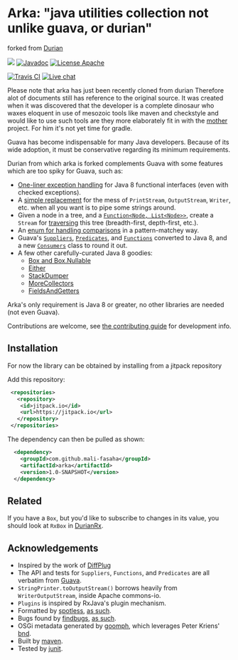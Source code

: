 # Arka: "java utilities collection not unlike guava, or durian"
forked from [Durian](https://github.com/diffplug/durian)

<!---freshmark shields
output = [
	link(shield('Latest version', 'latest', '{{stable}}', 'blue'), 'https://github.com/{{org}}/{{name}}/releases/latest'),
	link(shield('Javadoc', 'javadoc', 'OK', 'blue'), 'https://{{org}}.github.io/{{name}}/javadoc/{{stable}}/'),
	link(shield('License Apache', 'license', 'Apache', 'blue'), 'https://tldrlegal.com/license/apache-license-2.0-(apache-2.0)'),
	'',
	link(image('Travis CI', 'https://travis-ci.org/{{org}}/{{name}}.svg?branch=master'), 'https://travis-ci.org/{{org}}/{{name}}'),
	link(shield('Live chat', 'gitter', 'live chat', 'brightgreen'), 'https://gitter.im/mali-fasaha/arka')
	].join('\n');
-->
[![](https://jitpack.io/v/mali-fasaha/arka.svg)](https://jitpack.io/#mali-fasaha/arka)
[![Javadoc](https://img.shields.io/badge/javadoc-OK-blue.svg)](https://diffplug.github.io/durian/javadoc/3.4.0/)
[![License Apache](https://img.shields.io/badge/license-Apache-blue.svg)](https://tldrlegal.com/license/apache-license-2.0-(apache-2.0))

[![Travis CI](https://travis-ci.org/diffplug/durian.svg?branch=master)](https://travis-ci.org/diffplug/durian)
[![Live chat](https://img.shields.io/badge/gitter-live_chat-brightgreen.svg)](https://gitter.im/diffplug/durian)
<!---freshmark /shields -->

Please note that arka has just been recently cloned from durian
Therefore alot of documents still has reference to the original source.
It was created when it was discovered that the developer is a complete
dinosaur who waxes eloquent in use of mesozoic tools like maven and
checkstyle and would like to use such tools are they more elaborately
fit in with the [mother](https://github.com/mali-fasaha/fassets)
project. For him it's not yet time for gradle.

Guava has become indispensable for many Java developers.  Because of its wide adoption, it must be conservative regarding its minimum requirements.

<!---freshmark javadoc
output = prefixDelimiterReplace(input, 'https://{{org}}.github.io/{{name}}/javadoc/', '/', stable);
-->
Durian from which arka is forked complements Guava with some features which are too spiky for Guava, such as:
* [One-liner exception handling](test/org/mali/fasaha/utils/ErrorsExample.java?ts=4) for Java 8 functional interfaces (even with checked exceptions).
* A [simple replacement](https://diffplug.github.io/durian/javadoc/3.4.0/com/diffplug/common/base/StringPrinter.html) for the mess of `PrintStream`, `OutputStream`, `Writer`, etc. when all you want is to pipe some strings around.
* Given a node in a tree, and a [`Function<Node, List<Node>>`](https://diffplug.github.io/durian/javadoc/3.4.0/com/diffplug/common/base/TreeDef.html), create a `Stream` for [traversing](test/com/diffplug/common/base/TreeStreamTest.java?ts=4) this tree (breadth-first, depth-first, etc.).
* An [enum for handling comparisons](https://diffplug.github.io/durian/javadoc/3.4.0/com/diffplug/common/base/Comparison.html) in a pattern-matchey way.
* Guava's [`Suppliers`](https://diffplug.github.io/durian/javadoc/3.4.0/com/diffplug/common/base/Suppliers.html),
[`Predicates`](https://diffplug.github.io/durian/javadoc/3.4.0/com/diffplug/common/base/Predicates.html),
and [`Functions`](https://diffplug.github.io/durian/javadoc/3.4.0/com/diffplug/common/base/Functions.html) converted to Java 8,
and a new [`Consumers`](https://diffplug.github.io/durian/javadoc/3.4.0/com/diffplug/common/base/Consumers.html) class to round it out.
* A few other carefully-curated Java 8 goodies:
	+ [Box and Box.Nullable](src/org/mali/fasaha/utils/Box.java?ts=4)
	+ [Either](https://diffplug.github.io/durian/javadoc/3.4.0/com/diffplug/common/base/Either.html)
	+ [StackDumper](https://diffplug.github.io/durian/javadoc/3.4.0/com/diffplug/common/base/StackDumper.html)
	+ [MoreCollectors](https://diffplug.github.io/durian/javadoc/3.4.0/com/diffplug/common/base/MoreCollectors.html)
	+ [FieldsAndGetters](https://diffplug.github.io/durian/javadoc/3.4.0/com/diffplug/common/base/FieldsAndGetters.html)

<!---freshmark /javadoc -->

Arka's only requirement is Java 8 or greater, no other libraries are needed (not even Guava).

Contributions are welcome, see [the contributing guide](CONTRIBUTING.md) for development info.

## Installation
For now the library can be obtained by installing from a jitpack repository

Add this repository:

```xml
 <repositories>
   <repository>
    <id>jitpack.io</id>
    <url>https://jitpack.io</url>
   </repository>
 </repositories>
```

The dependency can then be pulled as shown:

```xml
  <dependency>
    <groupId>com.github.mali-fasaha</groupId>
    <artifactId>arka</artifactId>
    <version>1.0-SNAPSHOT</version>
  </dependency>
```

## Related

If you have a `Box`, but you'd like to subscribe to changes in its value, you should look at `RxBox` in [DurianRx](https://github.com/diffplug/durian-rx).

## Acknowledgements

* Inspired by the work of [DiffPlug](http://www.diffplug.com/)
* The API and tests for `Suppliers`, `Functions`, and `Predicates` are all verbatim from [Guava](https://github.com/google/guava).
* `StringPrinter.toOutputStream()` borrows heavily from `WriterOutputStream`, inside Apache commons-io.
* `Plugins` is inspired by RxJava's plugin mechanism.
* Formatted by [spotless](https://github.com/diffplug/spotless), [as such](https://github.com/diffplug/durian/blob/v2.0/build.gradle?ts=4#L70-L90).
* Bugs found by [findbugs](http://findbugs.sourceforge.net/), [as such](https://github.com/diffplug/durian/blob/v2.0/build.gradle?ts=4#L92-L116).
* OSGi metadata generated by [goomph](https://github.com/diffplug/goomph), which leverages Peter Kriens' [bnd](http://www.aqute.biz/Bnd/Bnd).
* Built by [maven](https://en.wikipedia.org/wiki/Apache_Maven).
* Tested by [junit](http://junit.org/).
